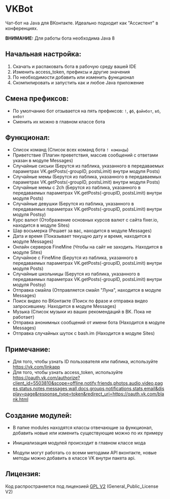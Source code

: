 VKBot
========

Чат-бот на Java для ВКонтакте.
Идеально подходит как "Ассистент" в конференциях.

**ВНИМАНИЕ:**
Для работы бота необходима Java 8

## Начальная настройка:
1. Скачать и распаковать бота в рабочую среду вашей IDE
2. Изменить access_token, префиксы и другие значения
3. По необходимости добавить или изменить функционал
4. Скомпилировать и запустить как и любое Java приложение

## Смена префиксов:
* По умолчанию бот отзывается на пять префиксов: `!`, `фб`, `файнбот`, `вб`, `вкбот`
* Сменить их можно в главном классе бота

## Функционал:
* Список команд (Список всех команд бота `! команды`)
* Приветствие (Плагин преветствия, массив сообщений с ответами указан в модуле Messages)
* Случайные сиськи (Берутся из паблика, указанного в передаваемых параметрах VK.getPosts(-groupID, postsLimit) внутри модуля Posts)
* Случайные мемы (Берутся из паблика, указанного в передаваемых параметрах VK.getPosts(-groupID, postsLimit) внутри модуля Posts)
* Случайные мемы с 2ch (Берутся из паблика, указанного в передаваемых параметрах VK.getPosts(-groupID, postsLimit) внутри модуля Posts)
* Случайные девушки (Берутся из паблика, указанного в передаваемых параметрах VK.getPosts(-groupID, postsLimit) внутри модуля Postsy)
* Курс валют (Отображение основных курсов валют с сайта fixer.io, находится в модуле Sites)
* Шар восьмерка (Решает за вас, находится в модуле Messages)
* Дата и время (Показывает текущую дату и время, находится в модуле Messages)
* Онлайн серверов FineMine (Чтобы на сайт не заходить. Находится в модуле Sites)
* Случайное с FineMine (Берутся из паблика, указанного в передаваемых параметрах VK.getPosts(-groupID, postsLimit) внутри модуля Posts)
* Случайные школьницы (Берутся из паблика, указанного в передаваемых параметрах VK.getPosts(-groupID, postsLimit) внутри модуля Postsy)
* Отправка смайла (Отправляется смайл "Луна", находится в модуле Messages)
* Поиск видео по ВКонтакте (Поиск по фразе и отправка видео запросившему. Находится в модуле Messages)
* Музыка (Список музыки из ваших рекомендаций в ВК. Пока не работает)
* Отправка анонимных сообщений от имени бота (Находится в модуле Messages)
* Отправка случайных шуток с bash.im (Находится в модуле Sites)

## Примечание:
* Для того, чтобы узнать ID пользователя или паблика, используйте https://vk.com/linkapp
* Для того, чтобы узнать access_token, используйте https://oauth.vk.com/authorize?client_id=5503810&scope=offline,notify,friends,photos,audio,video,pages,status,notes,messages,wall,docs,groups,notifications,stats,email&display=page&response_type=token&redirect_uri=https://oauth.vk.com/blank.html

## Создание модулей:
* В папке modules находятся классы отвечающие за функционал, добавить новые или изменить существующие можно по их примеру
* Инициализация модулей происходит в главном классе мода

* Модули могут работать со всеми методами API вконтакте, новые методы можно добавить в классе VK внутри пакета api.

## Лицензия:
Код распространяется под лицензией [GPL V2](https://ru.wikipedia.org/wiki/GNU_General_Public_License) (General_Public_License V2)
